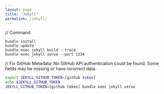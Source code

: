 ```yaml
---
layout: page
title: "Jekyll"
permalink: /jekyll/
---
```


// Command
~~~
bundle install
bundle update
bundle exec jekyll build --trace
bundle exec jekyll serve --port 1234
~~~

// Fix GitHub Metadata: No GitHub API authentication could be found. Some fields may be missing or have incorrect data.
~~~ bash
export JEKYLL_GITHUB_TOKEN=[github token]
echo $JEKYLL_GITHUB_TOKEN
JEKYLL_GITHUB_TOKEN=[github token] bundle exec jekyll serve
~~~